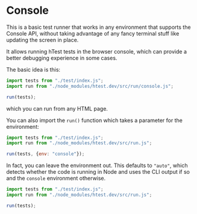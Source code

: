 # Console

This is a basic test runner that works in any environment that supports the Console API,
without taking advantage of any fancy terminal stuff like updating the screen in place.

It allows running hTest tests in the browser console, which can provide a better debugging experience in some cases.

The basic idea is this:

```js
import tests from "./test/index.js";
import run from "./node_modules/htest.dev/src/run/console.js";

run(tests);
```

which you can run from any HTML page.

You can also import the `run()` function which takes a parameter for the environment:

```js
import tests from "./test/index.js";
import run from "./node_modules/htest.dev/src/run.js";

run(tests, {env: "console"});
```

In fact, you can leave the environment out. This defaults to `"auto"`,
which detects whether the code is running in Node and uses the CLI output if so and the `console` environment otherwise.

```js
import tests from "./test/index.js";
import run from "./node_modules/htest.dev/src/run.js";

run(tests);
```